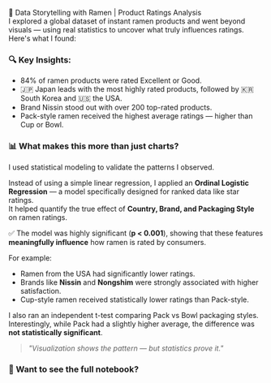 🍜 Data Storytelling with Ramen | Product Ratings Analysis  
I explored a global dataset of instant ramen products and went beyond visuals — using real statistics to uncover what truly influences ratings. Here's what I found:

### 🔍 Key Insights:
- 84% of ramen products were rated Excellent or Good.  
- 🇯🇵 Japan leads with the most highly rated products, followed by 🇰🇷 South Korea and 🇺🇸 the USA.  
- Brand Nissin stood out with over 200 top-rated products.  
- Pack-style ramen received the highest average ratings — higher than Cup or Bowl.

### 📊 What makes this more than just charts?
I used statistical modeling to validate the patterns I observed.

Instead of using a simple linear regression, I applied an **Ordinal Logistic Regression** — a model specifically designed for ranked data like star ratings.  
It helped quantify the true effect of **Country, Brand, and Packaging Style** on ramen ratings.

✅ The model was highly significant (**p < 0.001**), showing that these features **meaningfully influence** how ramen is rated by consumers.

For example:
- Ramen from the USA had significantly lower ratings.
- Brands like **Nissin** and **Nongshim** were strongly associated with higher satisfaction.
- Cup-style ramen received statistically lower ratings than Pack-style.

I also ran an independent t-test comparing Pack vs Bowl packaging styles.  
Interestingly, while Pack had a slightly higher average, the difference was **not statistically significant**.

> _"Visualization shows the pattern — but statistics prove it."_

### 📁 Want to see the full notebook?  

